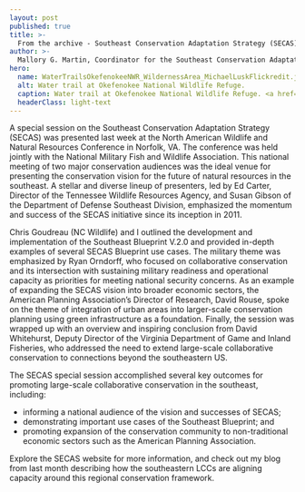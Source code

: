 ```yaml
---
layout: post
published: true
title: >-
  From the archive - Southeast Conservation Adaptation Strategy (SECAS) coordination
author: >-
  Mallory G. Martin, Coordinator for the Southeast Conservation Adaptation Strategy
hero:
  name: WaterTrailsOkefenokeeNWR_WildernessArea_MichaelLuskFlickredit.jpg
  alt: Water trail at Okefenokee National Wildlife Refuge.
  caption: Water trail at Okefenokee National Wildlife Refuge. <a href="https://www.flickr.com/photos/killkudzu/16872754420/">Photo by Michael Lusk/Flickr</a>, <a href="https://creativecommons.org/licenses/by-nc/2.0/">CC BY-NC 2.0</a>.
  headerClass: light-text
---
```

A special session on the Southeast Conservation Adaptation Strategy (SECAS) was presented last week at the North American Wildlife and Natural Resources Conference in Norfolk, VA.  The conference was held jointly with the National Military Fish and Wildlife Association.  This national meeting of two major conservation audiences was the ideal venue for presenting the conservation vision for the future of natural resources in the southeast.  A stellar and diverse lineup of presenters, led by Ed Carter, Director of the Tennessee Wildlife Resources Agency, and Susan Gibson of the Department of Defense Southeast Division, emphasized the momentum and success of the SECAS initiative since its inception in 2011.<!--more-->

Chris Goudreau (NC Wildlife) and I outlined the development and implementation of the Southeast Blueprint V.2.0 and provided in-depth examples of several SECAS Blueprint use cases.  The military theme was emphasized by Ryan Orndorff, who focused on collaborative conservation and its intersection with sustaining military readiness and operational capacity as priorities for meeting national security concerns.  As an example of expanding the SECAS vision into broader economic sectors, the American Planning Association’s Director of Research, David Rouse, spoke on the theme of integration of urban areas into larger-scale conservation planning using green infrastructure as a foundation.  Finally, the session was wrapped up with an overview and inspiring conclusion from David Whitehurst, Deputy Director of the Virginia Department of Game and Inland Fisheries, who addressed the need to extend large-scale collaborative conservation to connections beyond the southeastern US.

The SECAS special session accomplished several key outcomes for promoting large-scale collaborative conservation in the southeast, including:

- informing a national audience of the vision and successes of SECAS;
- demonstrating important use cases of the Southeast Blueprint; and
- promoting expansion of the conservation community to non-traditional economic sectors such as the American Planning Association.

Explore the SECAS website for more information, and check out my blog from last month describing how the southeastern LCCs are aligning capacity around this regional conservation framework.
